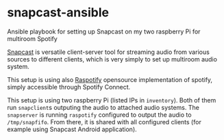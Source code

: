 # snapcast-ansible
Ansible playbook for setting up Snapcast on my two raspberry Pi for multiroom Spotify

[Snapcast](https://github.com/badaix/snapcast/) is versatile client-server tool for streaming audio from various sources to different clients, which is very simply to set up multiroom audio system.

This setup is using also [Raspotify](https://github.com/dtcooper/raspotify) opensource implementation of spotify, simply accessible through Spotify Connect.

This setup is using two raspberry Pi (listed IPs in `inventory`). Both of them run `snapclient`s outputing the audio to attached audio systems. The `snapserver` is running `raspotify` configured to output the audio to `/tmp/snapfifo`. From there, it is shared with all configured clients (for example using Snapcast Android application).
